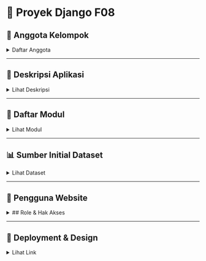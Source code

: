 # 📌 Proyek Django F08

## 👥 Anggota Kelompok
<details>
  <summary>Daftar Anggota</summary>

  - M Naufal Zhafran Rabiul Batara (2406361694)  
  - Fitto Fadhelli Voltanie Ariyana (2406423401)  
  - Yahya Muhandar Fathana (2406415936)  
  - Dion Wisdom Pasaribu (2406414536)  
  - Afifah Widhia Rahayu (2406402662)

</details>

---

## 📖 Deskripsi Aplikasi
<details>
  <summary>Lihat Deskripsi</summary>

Hoppin ditujukan bagi seluruh individu yang memiliki minat terhadap aktivitas olahraga, baik pemula maupun mereka yang telah rutin berolahraga. Platform ini menjadi wadah bagi masyarakat yang ingin tetap aktif, membangun relasi sosial, serta berpartisipasi dalam berbagai kegiatan olahraga di sekitar mereka. Melalui fitur seperti threads interaktif, sistem booking venue, dan Open Party / Find Party, Hoppin mempermudah pengguna untuk berbagi pengalaman, menemukan komunitas dengan minat serupa, serta berpartisipasi dalam event olahraga dengan mudah. Selain itu, Hoppin juga memberikan peluang bagi penyedia fasilitas olahraga, pelatih, dan penyelenggara acara untuk memperluas jangkauan audiensnya secara efisien. Dengan menggabungkan interaksi digital dan aktivitas nyata, Hoppin hadir sebagai platform yang mendukung gaya hidup sehat, aktif, dan terhubung bagi semua kalangan.

### Keunggulan dan Manfaat:
- **Share & Connect:** Bikin threads, diskusi, dan temukan komunitas dengan minat sama.  
- **Booking Mudah:** Temukan dan pesan venue untuk olahraga atau event kapan saja tanpa ribet.  
- **Temukan Teman Olahraga:** Open Party / Find Party memudahkan kamu gabung atau bikin event olahraga.  
- **Kategori Terstruktur:** Semua konten dan event tersusun rapi, cepat menemukan yang kamu butuhkan.  
- **Aktif & Sosial:** Tidak cuma online, tapi mendorong interaksi nyata dan gaya hidup aktif.

</details>

---

## 🧩 Daftar Modul
<details>
  <summary>Lihat Modul</summary>

### 1. Postingan (Threads)
- **Fitur:** Pengguna dapat membuat, membaca, dan berinteraksi dengan postingan berbasis teks, mirip dengan Twitter.  
- **Fungsi:** Diskusi, berbagi informasi, dan interaksi sosial.

### 2. Venue (Booking Venue)
- **Fitur:** Pengguna dapat mencari, melihat detail, dan memesan venue untuk kegiatan olahraga atau acara komunitas.  
- **Fungsi:** Mempermudah pencarian dan reservasi tempat.

### 3. Match (Open Party / Find Party)
- **Fitur:** Pengguna dapat membuat atau bergabung dengan acara olahraga sesuai minat dan lokasi.  
- **Fungsi:** Meningkatkan partisipasi dalam kegiatan olahraga komunitas.

### 4. Pengguna
- **Fitur:** Manajemen akun pengguna, termasuk registrasi, login, profil, dan pengaturan privasi. Pengguna juga dapat mengkustomisasi dan mengedit profile mereka
- **Fungsi:** Personalisasi pengalaman pengguna dan kontrol akses.

### 5. Live Chat
- **Fitur:**  Pengguna dapat mengirim pesan kepada pengguna lain secara real time. 
- **Fungsi:** Mempermudah proses booking atau matching dengan komunikasi.
</details>

---

## 📊 Sumber Initial Dataset
<details>
  <summary>Lihat Dataset</summary>

### 1. Postingan (Threads)
- **Dataset:** Dataset apa 
- **Link:** https://www.kaggle.com/datasets/danielgrijalvas/twitter-threads

### 2. Venue (Booking Venue)
- **Dataset:** Football Stadium
- **Link:** https://www.kaggle.com/datasets/imtkaggleteam/football-stadiums

### note:
untuk fitur" seperti match akan dibuatkan data dummy berdasarkan data venue yang ada.
</details>

---

## 👤 Pengguna Website
<details>
<summary>## Role & Hak Akses</summary>

### 1) **User (Pengguna Umum)**
Pengguna inti aplikasi **Hoppin** untuk berinteraksi dan ikut kegiatan olahraga.

**Hak & Fitur:**
- **Threads (Postingan):** buat, edit, hapus *post* sendiri; suka & komentar pada *post* orang lain.
- **Venue Booking:** lihat daftar & detail venue, lakukan *booking*, cek riwayat/status booking di profil.
- **Match (Open/Find Party):** buat *match* terbuka atau gabung *match* yang tersedia.
- **Live Chat:** kirim pesan real-time untuk koordinasi booking/match.
- **Profil:** ubah foto/bio/minat olahraga, lihat statistik aktivitas.

### 2) **Admin**
Penjaga kualitas platform: moderasi konten, kelola data, dan pantau aktivitas.

**Hak & Fitur:**
- **Manajemen Pengguna:** lihat semua pengguna, nonaktifkan/hapus akun pelanggar.
- **Hak User lainnya:** Admin juga memiliki hak yang sama yang dimiliki oleh User.
</details>

---

## 🚀 Deployment & Design
<details>
  <summary>Lihat Link</summary>

- **Link Deployment:** [Klik di sini](https://m-naufal41-sosmed.pbp.cs.ui.ac.id/)  
- **Link Design:** [Klik di sini](https://www.figma.com/design/Osg0CvVAYUswUTmNVduHXK/PBP08?node-id=0-1&t=FcctgViSzMdoNSsh-1)  

</details>
